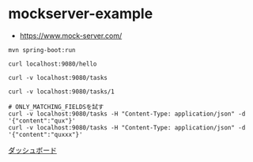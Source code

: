 # mockserver-example

- https://www.mock-server.com/

```
mvn spring-boot:run
```

```
curl localhost:9080/hello
```

```
curl -v localhost:9080/tasks

curl -v localhost:9080/tasks/1

# ONLY_MATCHING_FIELDSを試す
curl -v localhost:9080/tasks -H "Content-Type: application/json" -d '{"content":"qux"}'
curl -v localhost:9080/tasks -H "Content-Type: application/json" -d '{"content":"quxxx"}'
```

[ダッシュボード](http://localhost:9080/mockserver/dashboard)
